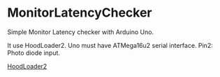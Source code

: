 # MonitorLatencyChecker
Simple Monitor Latency checker with Arduino Uno.

It use HoodLoader2. Uno must have ATMega16u2 serial interface.
Pin2: Photo diode input.

[HoodLoader2](https://github.com/NicoHood/HoodLoader2)

